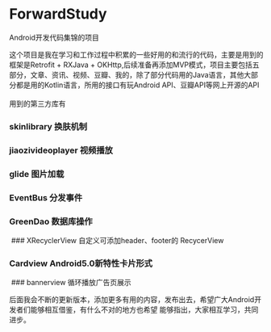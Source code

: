 # ForwardStudy
Android开发代码集锦的项目

  这个项目是我在学习和工作过程中积累的一些好用的和流行的代码，主要是用到的框架是Retrofit + RXJava + OKHttp,后续准备再添加MVP模式，项目主要包括五部分，文章、资讯、视频、豆瓣、我的，除了部分代码用的Java语言，其他大部分都是用的Kotlin语言，所用的接口有玩Android API、豆瓣API等网上开源的API<br>
  <br>用到的第三方库有<br>
  
  ### skinlibrary 换肤机制<br>
  ### jiaozivideoplayer 视频播放<br>
  ### glide 图片加载<br>
  ### EventBus 分发事件<br>
  ### GreenDao 数据库操作<br>
  ### XRecyclerView 自定义可添加header、footer的 RecycerView <br>
  ### Cardview Android5.0新特性卡片形式<br>
  ### bannerview 循环播放广告页展示<br>
  
  后面我会不断的更新版本，添加更多有用的内容，发布出去，希望广大Android开发者们能够相互借鉴，有什么不对的地方也希望  能够指出，大家相互学习，共同进步。  
    
  
